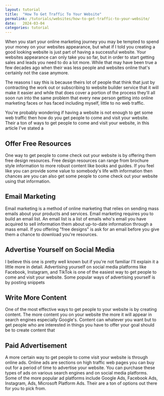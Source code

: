 ```yaml
---
layout: tutorial
title:  "How To Get Traffic To Your Website"
permalink: /tutorials/websites/how-to-get-traffic-to-your-website/
date:   2024-03-04
categories: tutorial
---
```


When you start your online marketing journey you may be tempted to spend your money on your websites appearance, but what if I told you creating a good looking website is just part of having a successful website. Your websites appearance can only take you so far, but in order to start getting sales and leads you need to do a lot more. While that may have been true a few decades ago when their was less people and websites online that's certainly not the case anymore.

The reasons I say this is because theirs lot of people that think that just by contracting the work out or subscribing to website builder service that it will make it easier and while that does cover a portion of the process they'll all soon run into the same problem that every new person getting into online marketing faces or has faced including myself, little to no web traffic.

You're probably wondering if having a website is not enough to get some web traffic then how do you get people to come and visit your website. Their a ton of ways to get people to come and visit your website, in this article I've stated a

## Offer Free Resources
One way to get people to come check out your website is by offering them free design resources. Free design resources can range from brochure style information to more robust content like books and guides. If you feel like you can provide some value to somebody's life with information then chances are you can also get some people to come check out your website using that information.

## Email Marketing
Email marketing is a method of online marketing that relies on sending mass emails about your products and services. Email marketing requires you to build an email list. An email list is a list of emails  who's email you have acquired to sell information them about up-to-date information through a mass email. If you  offering "free designs" is ask for an email before you give them a chance to download you're resources. 

## Advertise Yourself on Social Media
I believe this one is pretty well known but if you're not familiar I'll explain it a little more in detail. Advertising yourself on social media platforms like Facebook, Instagram, and TikTok is one of the easiest way to get people to come and visit your website. Some popular ways of advertising yourself is by posting snippets 

## Write More Content
One of the most effective ways to get people to your website is by creating content. The more content you on your website the more it will appear in search engines especially Google's. Content can whatever you want but to get people who are interested in things you have to offer your goal should be to create content that 

## Paid Advertisement
A more certain way to get people to come visit your website is through online ads. Online ads are sections on high traffic web pages you can buy out for a period of time to advertise your website.  You can purchase these types of ads on various search engines and on social media platforms. Some of the more popular ad platforms include Google Ads, Facebook Ads, Instagram, Ads, Microsoft Platform Ads. Their are a ton of options out there for you to pick from. 

